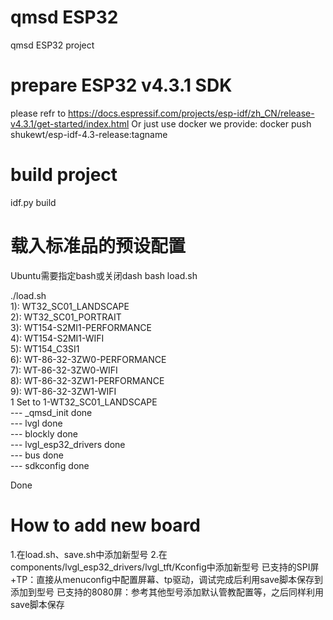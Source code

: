 # qmsd ESP32

qmsd ESP32 project

# prepare ESP32 v4.3.1 SDK

please refr to https://docs.espressif.com/projects/esp-idf/zh_CN/release-v4.3.1/get-started/index.html
Or just use docker we provide: docker push shukewt/esp-idf-4.3-release:tagname

# build project

idf.py build

# 载入标准品的预设配置
Ubuntu需要指定bash或关闭dash
bash load.sh

./load.sh  
1): WT32_SC01_LANDSCAPE  
2): WT32_SC01_PORTRAIT  
3): WT154-S2MI1-PERFORMANCE  
4): WT154-S2MI1-WIFI  
5): WT154_C3SI1  
6): WT-86-32-3ZW0-PERFORMANCE  
7): WT-86-32-3ZW0-WIFI  
8): WT-86-32-3ZW1-PERFORMANCE  
9): WT-86-32-3ZW1-WIFI  
1
Set to 1-WT32_SC01_LANDSCAPE  
--- _qmsd_init done  
--- lvgl done  
--- blockly done  
--- lvgl_esp32_drivers done  
--- bus done  
--- sdkconfig done  
  
Done  

# How to add new board
1.在load.sh、save.sh中添加新型号
2.在components/lvgl_esp32_drivers/lvgl_tft/Kconfig中添加新型号
    已支持的SPI屏+TP：直接从menuconfig中配置屏幕、tp驱动，调试完成后利用save脚本保存到添加到型号
    已支持的8080屏：参考其他型号添加默认管教配置等，之后同样利用save脚本保存